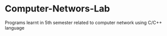 # Computer-Networs-Lab

Programs learnt in 5th semester related to computer network using C/C++ language
